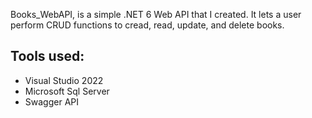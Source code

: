 Books_WebAPI, is a simple .NET 6 Web API that I created. It lets a user perform CRUD functions to cread, read, update, and delete books.

## Tools used:
- Visual Studio 2022
- Microsoft Sql Server
- Swagger API
